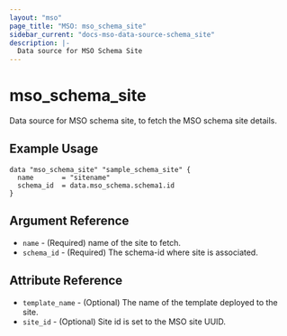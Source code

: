 ```yaml
---
layout: "mso"
page_title: "MSO: mso_schema_site"
sidebar_current: "docs-mso-data-source-schema_site"
description: |-
  Data source for MSO Schema Site
---
```


# mso_schema_site #

Data source for MSO schema site, to fetch the MSO schema site details.

## Example Usage ##

```hcl
data "mso_schema_site" "sample_schema_site" {
  name       = "sitename"
  schema_id  = data.mso_schema.schema1.id
}
```

## Argument Reference ##

* `name` - (Required) name of the site to fetch.
* `schema_id` - (Required) The schema-id where site is associated.

## Attribute Reference ##

* `template_name` - (Optional) The name of the template deployed to the site.
* `site_id` - (Optional) Site id is set to the MSO site UUID.
